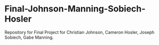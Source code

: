 # Final-Johnson-Manning-Sobiech-Hosler
Repository for Final Project for Christian Johnson, Cameron Hosler, Joseph Sobiech, Gabe Manning.
